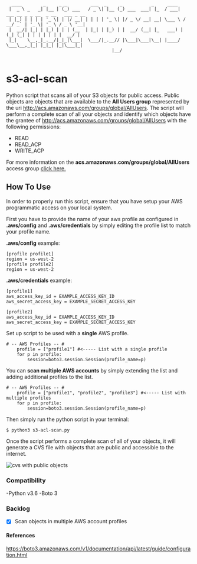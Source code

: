 ```
  ____        _     _ _         ___  _     _           _     ____                                  
 |  _ \ _   _| |__ | (_) ___   / _ \| |__ (_) ___  ___| |_  / ___|  ___ __ _ _ __  _ __   ___ _ __ 
 | |_) | | | | '_ \| | |/ __| | | | | '_ \| |/ _ \/ __| __| \___ \ / __/ _` | '_ \| '_ \ / _ \ '__|
 |  __/| |_| | |_) | | | (__  | |_| | |_) | |  __/ (__| |_   ___) | (_| (_| | | | | | | |  __/ |   
 |_|    \__,_|_.__/|_|_|\___|  \___/|_.__// |\___|\___|\__| |____/ \___\__,_|_| |_|_| |_|\___|_|   
                                        |__/                                                       
                                        
```

# s3-acl-scan
Python script that scans all of your S3 objects for public access. Public objects are objects that are available to the **All Users group** represented by the uri http://acs.amazonaws.com/groups/global/AllUsers. The script will perform a complete scan of all your objects and identify which objects have the grantee of http://acs.amazonaws.com/groups/global/AllUsers with the following permissions:

- READ
- READ_ACP
- WRITE_ACP

For more information on the **acs.amazonaws.com/groups/global/AllUsers** access group [click here.](https://docs.aws.amazon.com/AmazonS3/latest/dev/acl-overview.html)

## How To Use
In order to properly run this script, ensure that you have setup your AWS programmatic access on your local system.

First you have to provide the name of your aws profile as configured in **.aws/config** and **.aws/credentials** by simply editing the profile list to match your profile name.

**.aws/config** example:
```
[profile profile1]
region = us-west-2
[profile profile2]
region = us-west-2
```
**.aws/credentials** example:
```
[profile1]
aws_access_key_id = EXAMPLE_ACCESS_KEY_ID
aws_secret_access_key = EXAMPLE_SECRET_ACCESS_KEY

[profile2]
aws_access_key_id = EXAMPLE_ACCESS_KEY_ID
aws_secret_access_key = EXAMPLE_SECRET_ACCESS_KEY
```
Set up script to be used with a **single** AWS profile.
```
# -- AWS Profiles -- #
    profile = ["profile1"] #<----- List with a single profile
    for p in profile:
        session=boto3.session.Session(profile_name=p)
```
You can **scan multiple AWS accounts** by simply extending the list and adding additional profiles to the list.

```
# -- AWS Profiles -- #
    profile = ["profile1", "profile2", "profile3"] #<----- List with multiple profiles
    for p in profile:
        session=boto3.session.Session(profile_name=p)
```

Then simply run the python script in your terminal:

` $ python3 s3-acl-scan.py `

Once the script performs a complete scan of all of your objects, it will generate a CVS file with objects that are public and accessible to the internet.

![cvs with public objects](https://jorgearuiz.net/wp-content/uploads/2019/08/csv-py.png)

### Compatibility

-Python v3.6
-Boto 3

### Backlog
- [x] Scan objects in multiple AWS account profiles

#### References

https://boto3.amazonaws.com/v1/documentation/api/latest/guide/configuration.html
